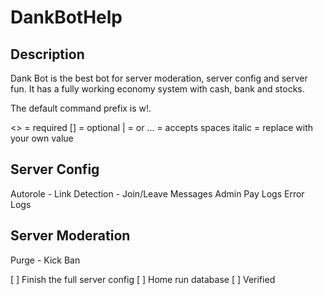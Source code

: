 # DankBotHelp
## Description
Dank Bot is the best bot for server moderation, server config and server fun. It has a fully working economy system with cash, bank and stocks.

The default command prefix is w!.

<> = required
[] = optional
| = or
... = accepts spaces
italic = replace with your own value

## Server Config
Autorole - 
Link Detection - 
Join/Leave Messages
Admin Pay Logs
Error Logs
## Server Moderation
Purge -
Kick
Ban

[ ] Finish the full server config
[ ] Home run database
[ ] Verified
